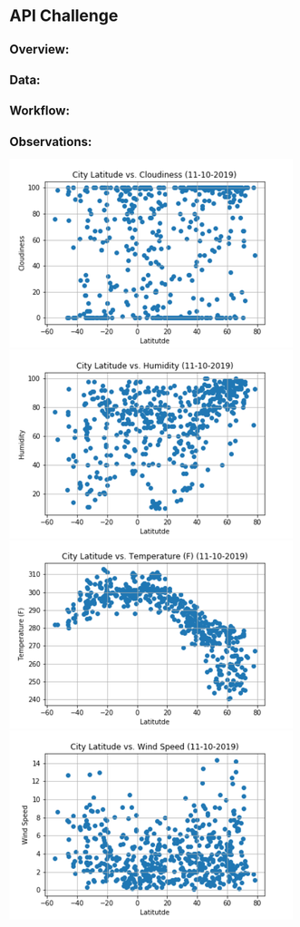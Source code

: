 # API Challenge

## Overview:


## Data:


## Workflow:


## Observations:

<img src="images/LatitudevsCloudiness.png" width="500">

<img src="images/LatitudevsHumidity.png" width="500">

<img src="images/LatitudevsTemperature.png" width="500">

<img src="images/LatitudevsWindSpeed.png" width="500">